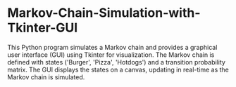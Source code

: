 # Markov-Chain-Simulation-with-Tkinter-GUI
This Python program simulates a Markov chain and provides a graphical user interface (GUI) using Tkinter for visualization. The Markov chain is defined with states ('Burger', 'Pizza', 'Hotdogs') and a transition probability matrix. The GUI displays the states on a canvas, updating in real-time as the Markov chain is simulated.
